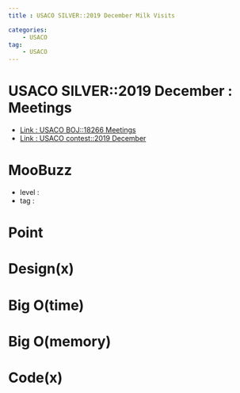 ```yaml
---
title : USACO SILVER::2019 December Milk Visits

categories:
    - USACO
tag:
    - USACO
---
```

# USACO SILVER::2019 December : Meetings
- [Link : USACO BOJ::18266 Meetings](https://www.acmicpc.net/problem/18266)
- [Link : USACO contest::2019 December](http://www.usaco.org/index.php?page=dec19results)

# MooBuzz

- level :
- tag :

# Point

# Design(x)

# Big O(time)

# Big O(memory)

# Code(x)

